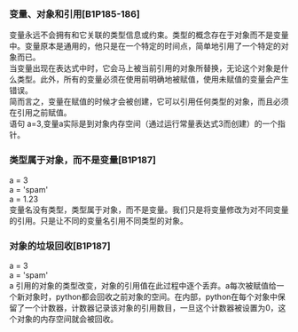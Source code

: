 ### 变量、对象和引用[B1P185-186]
变量永远不会拥有和它关联的类型信息或约束。类型的概念存在于对象而不是变量中。变量原本是通用的，他只是在一个特定的时间点，简单地引用了一个特定的对象而已。  
当变量出现在表达式中时，它会马上被当前引用的对象所替换，无论这个对象是什么类型。此外，所有的变量必须在使用前明确地被赋值，使用未赋值的变量会产生错误。  
简而言之，变量在赋值的时候才会被创建，它可以引用任何类型的对象，而且必须在引用之前赋值。  
语句 a=3,变量a实际是到对象内存空间（通过运行常量表达式3而创建）的一个指针。  

### 类型属于对象，而不是变量[B1P187]
a = 3   
a = 'spam'   
a = 1.23  
变量名没有类型，类型属于对象，而不是变量。我们只是将变量修改为对不同变量的引用。只是让不同的变量名引用不同类型的对象。

### 对象的垃圾回收[B1P187]
a = 3  
a = 'spam'  
a 引用的对象的类型改变，对象的引用值在此过程中逐个丢弃。a每次被赋值给一个新对象时，python都会回收之前对象的空间。在内部，python在每个对象中保留了一个计数器，计数器记录该对象的引用数目，一旦这个计数器被设置为0，这个对象的内存空间就会被回收。